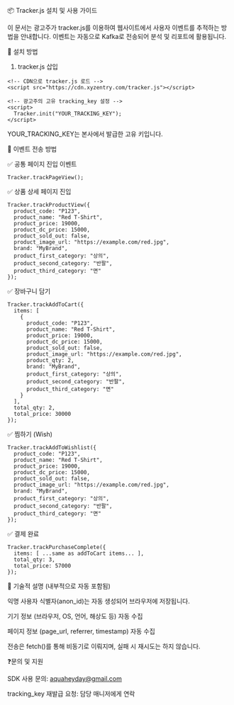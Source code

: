 📦 Tracker.js 설치 및 사용 가이드

이 문서는 광고주가 tracker.js를 이용하여 웹사이트에서 사용자 이벤트를 추적하는 방법을 안내합니다. 이벤트는 자동으로 Kafka로 전송되어 분석 및 리포트에 활용됩니다.

📌 설치 방법

1. tracker.js 삽입
```
<!-- CDN으로 tracker.js 로드 -->
<script src="https://cdn.xyzentry.com/tracker.js"></script>

<!-- 광고주의 고유 tracking_key 설정 -->
<script>
  Tracker.init("YOUR_TRACKING_KEY");
</script>
```

YOUR_TRACKING_KEY는 본사에서 발급한 고유 키입니다.

🚀 이벤트 전송 방법

✅ 공통 페이지 진입 이벤트
```
Tracker.trackPageView();
```

✅ 상품 상세 페이지 진입
```
Tracker.trackProductView({
  product_code: "P123",
  product_name: "Red T-Shirt",
  product_price: 19000,
  product_dc_price: 15000,
  product_sold_out: false,
  product_image_url: "https://example.com/red.jpg",
  brand: "MyBrand",
  product_first_category: "상의",
  product_second_category: "반팔",
  product_third_category: "면"
});
```

✅ 장바구니 담기
```
Tracker.trackAddToCart({
  items: [
    {
      product_code: "P123",
      product_name: "Red T-Shirt",
      product_price: 19000,
      product_dc_price: 15000,
      product_sold_out: false,
      product_image_url: "https://example.com/red.jpg",
      product_qty: 2,
      brand: "MyBrand",
      product_first_category: "상의",
      product_second_category: "반팔",
      product_third_category: "면"
    }
  ],
  total_qty: 2,
  total_price: 30000
});
```

✅ 찜하기 (Wish)
```
Tracker.trackAddToWishlist({
  product_code: "P123",
  product_name: "Red T-Shirt",
  product_price: 19000,
  product_dc_price: 15000,
  product_sold_out: false,
  product_image_url: "https://example.com/red.jpg",
  brand: "MyBrand",
  product_first_category: "상의",
  product_second_category: "반팔",
  product_third_category: "면"
});
```

✅ 결제 완료
```
Tracker.trackPurchaseComplete({
  items: [ ...same as addToCart items... ],
  total_qty: 3,
  total_price: 57000
});
```

🧠 기술적 설명 (내부적으로 자동 포함됨)

익명 사용자 식별자(anon_id)는 자동 생성되어 브라우저에 저장됩니다.

기기 정보 (브라우저, OS, 언어, 해상도 등) 자동 수집

페이지 정보 (page_url, referrer, timestamp) 자동 수집

전송은 fetch()를 통해 비동기로 이뤄지며, 실패 시 재시도는 하지 않습니다.

❓문의 및 지원

SDK 사용 문의: aquaheyday@gmail.com

tracking_key 재발급 요청: 담당 매니저에게 연락

